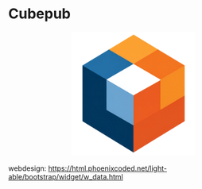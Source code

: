 # Cubepub

<p align="center">
    <img src="./apps/cubepub_web/priv/static/images/cubepub_logo.png" />
</p>


webdesign: https://html.phoenixcoded.net/light-able/bootstrap/widget/w_data.html
